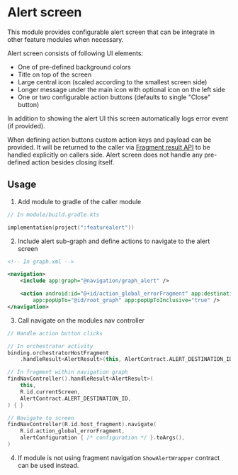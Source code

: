 # Alert screen

This module provides configurable alert screen that can
be integrate in other feature modules when necessary.

Alert screen consists of following UI elements:

* One of pre-defined background colors
* Title on top of the screen
* Large central icon (scaled according to the smallest screen side)
* Longer message under the main icon with optional icon on the left side
* One or two configurable action buttons (defaults to single "Close" button)

In addition to showing the alert UI this screen automatically logs error event (if provided).

When defining action buttons custom action keys and payload can be provided.
It will be returned to the caller
via [Fragment result API](https://developer.android.com/guide/fragments/communicate#fragment-result)
to be handled explicitly on callers side.
Alert screen does not handle any pre-defined action besides closing itself.

## Usage

1. Add module to gradle of the caller module

```kotlin
// In module/build.gradle.kts

implementation(project(":featurealert"))
```

2. Include alert sub-graph and define actions to navigate to the alert screen

```xml
<!-- In graph.xml -->

<navigation>
    <include app:graph="@navigation/graph_alert" />

    <action android:id="@+id/action_global_errorFragment" app:destination="@id/graph_alert"
        app:popUpTo="@id/root_graph" app:popUpToInclusive="true" />
</navigation>
```

3. Call navigate on the modules nav controller

```kotlin
// Handle action button clicks

// In orchestrator activity
binding.orchestratorHostFragment
    .handleResult<AlertResult>(this, AlertContract.ALERT_DESTINATION_ID) { }

// In fragment within navigation graph
findNavController().handleResult<AlertResult>(
    this, 
    R.id.currentScreen,
    AlertContract.ALERT_DESTINATION_ID,
) { }

// Navigate to screen
findNavController(R.id.host_fragment).navigate(
    R.id.action_global_errorFragment,
    alertConfiguration { /* configuration */ }.toArgs(),
)
```

4. If module is not using fragment navigation `ShowAlertWrapper` contract can be used instead.
